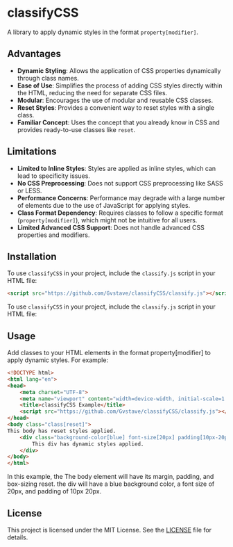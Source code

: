 # classifyCSS

A library to apply dynamic styles in the format `property[modifier]`.

## Advantages

- **Dynamic Styling**: Allows the application of CSS properties dynamically through class names.
- **Ease of Use**: Simplifies the process of adding CSS styles directly within the HTML, reducing the need for separate CSS files.
- **Modular**: Encourages the use of modular and reusable CSS classes.
- **Reset Styles**: Provides a convenient way to reset styles with a single class.
- **Familiar Concept**: Uses the concept that you already know in CSS and provides ready-to-use classes like `reset`.

## Limitations

- **Limited to Inline Styles**: Styles are applied as inline styles, which can lead to specificity issues.
- **No CSS Preprocessing**: Does not support CSS preprocessing like SASS or LESS.
- **Performance Concerns**: Performance may degrade with a large number of elements due to the use of JavaScript for applying styles.
- **Class Format Dependency**: Requires classes to follow a specific format (`property[modifier]`), which might not be intuitive for all users.
- **Limited Advanced CSS Support**: Does not handle advanced CSS properties and modifiers.

## Installation

To use `classifyCSS` in your project, include the `classify.js` script in your HTML file:

```html
<script src="https://github.com/Gvstave/classifyCSS/classify.js"></script>
```

To use `classifyCSS` in your project, include the `classify.js` script in your HTML file:

## Usage

Add classes to your HTML elements in the format property[modifier] to apply dynamic styles. For example:

```html
<!DOCTYPE html>
<html lang="en">
<head>
    <meta charset="UTF-8">
    <meta name="viewport" content="width=device-width, initial-scale=1.0">
    <title>classifyCSS Example</title>
    <script src="https://github.com/Gvstave/classifyCSS/classify.js"></script>
</head>
<body class="class[reset]">
This body has reset styles applied.
    <div class="background-color[blue] font-size[20px] padding[10px-20px]">
        This div has dynamic styles applied.
    </div>
</body>
</html>
```

In this example, the The body element will have its margin, padding, and box-sizing reset. the div will have a blue background color, a font size of 20px, and padding of 10px 20px.

## License

This project is licensed under the MIT License. See the [LICENSE](https://choosealicense.com/licenses/mit/) file for details.
